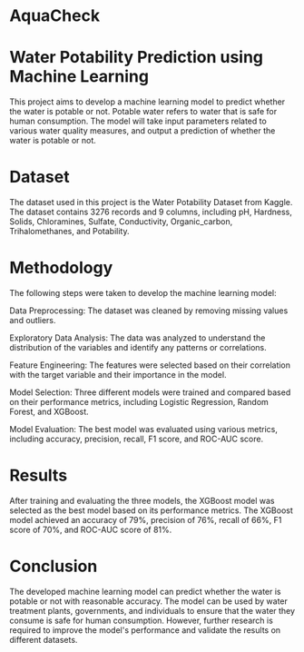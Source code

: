 # AquaCheck

# Water Potability Prediction using Machine Learning
This project aims to develop a machine learning model to predict whether the water is potable or not. Potable water refers to water that is safe for human consumption. The model will take input parameters related to various water quality measures, and output a prediction of whether the water is potable or not.

# Dataset
The dataset used in this project is the Water Potability Dataset from Kaggle. The dataset contains 3276 records and 9 columns, including pH, Hardness, Solids, Chloramines, Sulfate, Conductivity, Organic_carbon, Trihalomethanes, and Potability.

# Methodology
The following steps were taken to develop the machine learning model:

Data Preprocessing: The dataset was cleaned by removing missing values and outliers.

Exploratory Data Analysis: The data was analyzed to understand the distribution of the variables and identify any patterns or correlations.

Feature Engineering: The features were selected based on their correlation with the target variable and their importance in the model.

Model Selection: Three different models were trained and compared based on their performance metrics, including Logistic Regression, Random Forest, and XGBoost.

Model Evaluation: The best model was evaluated using various metrics, including accuracy, precision, recall, F1 score, and ROC-AUC score.

# Results
After training and evaluating the three models, the XGBoost model was selected as the best model based on its performance metrics. The XGBoost model achieved an accuracy of 79%, precision of 76%, recall of 66%, F1 score of 70%, and ROC-AUC score of 81%.

# Conclusion
The developed machine learning model can predict whether the water is potable or not with reasonable accuracy. The model can be used by water treatment plants, governments, and individuals to ensure that the water they consume is safe for human consumption. However, further research is required to improve the model's performance and validate the results on different datasets.



